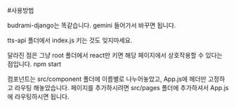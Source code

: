 #사용방법

budrami-django는 똑같습니다. gemini 들어가서 바꾸면 됩니다.

tts-api 폴더에서 index.js 키는 것도 잊지마세요.

달라진 점은 그냥 root 폴더에서 react만 키면 해당 페이지에서 상호작용할 수 있다는 점입니다.
npm start

컴포넌트는 src/component 폴더에 이름별로 나누어놓았고, App.js에 헤더만 고정하고 라우팅 해놓았습니다.
페이지를 추가하시려면 src/pages 폴더에 추가하셔서 App.js에 라우팅하시면 됩니다.
